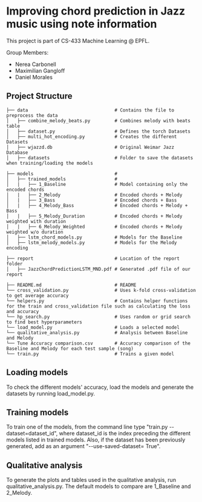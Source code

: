 # Improving chord prediction in Jazz music using note information

This project is part of CS-433 Machine Learning @ EPFL.

Group Members:
- Nerea Carbonell
- Maximilian Gangloff
- Daniel Morales

## Project Structure


    ├── data                                # Contains the file to preprocess the data
    │   ├── combine_melody_beats.py         # Combines melody with beats table
    │   ├── dataset.py                      # Defines the torch Datasets
    │   ├── multi_hot_encoding.py           # Creates the different Datasets
    │   ├── wjazzd.db                       # Original Weimar Jazz Database
    │   ├── datasets						# Folder to save the datasets when training/loading the models    

    ├── models                              # 
    │   ├── trained_models                  # 
    │   |   ├── 1_Baseline                  # Model containing only the encoded chords
    │   |   ├── 2_Melody                    # Encoded chords + Melody
    │   |   ├── 3_Bass                      # Encoded chords + Bass
    │   |   ├── 4_Melody_Bass               # Encoded chords + Melody + Bass
    │   |   ├── 5_Melody_Duration           # Encoded chords + Melody weighted with duration
    │   |   ├── 6_Melody_Weighted           # Encoded chords + Melody weighted w/o duration
    │   ├── lstm_chord_models.py            # Models for the Baseline
    │   ├── lstm_melody_models.py           # Models for the Melody encoding

    ├── report                              # Location of the report folder
    │   ├── JazzChordPredictionLSTM_MND.pdf # Generated .pdf file of our report

    ├── README.md                           # README
    └── cross_validation.py                 # Uses k-fold cross-validation to get average accuracy
    └── helpers.py                          # Contains helper functions for the train and cross_validation file such as calculating the loss and accuracy
    └── hp_search.py                        # Uses random or grid search to find best hyperparameters
    └── load_model.py                       # Loads a selected model
    └── qualitative_analysis.py             # Analysis between Baseline and Melody
    └── Tune Accuracy comparison.csv        # Accuracy comparison of the Baseline and Melody for each test sample (song)
    └── train.py                            # Trains a given model
	
## Loading models

To check the different models' accuracy, load the models and generate the datasets by running load_model.py.

## Training models

To train one of the models, from the command line type "train.py --dataset=dataset_id", where dataset_id is the index preceding the different models listed in trained models. Also, if the dataset has been previously generated, add as an argument "--use-saved-dataset= True".


## Qualitative analysis

To generate the plots and tables used in the qualitative analysis, run qualitative_analysis.py. The default models to compare are 1_Baseline and 2_Melody. 
